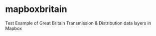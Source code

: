 # mapboxbritain
Test Example of Great Britain Transmission &amp; Distribution data layers in Mapbox
